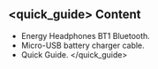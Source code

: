 ## <quick_guide> Content
- Energy Headphones BT1 Bluetooth.
- Micro-USB battery charger cable.
- Quick Guide.
</quick_guide>
